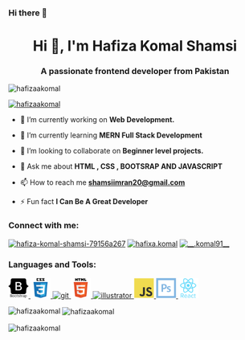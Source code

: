 ### Hi there 👋
<h1 align="center">Hi 👋, I'm Hafiza Komal Shamsi</h1>
<h3 align="center">A passionate frontend developer from Pakistan</h3>

<p align="left"> <img src="https://komarev.com/ghpvc/?username=hafizaakomal&label=Profile%20views&color=0e75b6&style=flat" alt="hafizaakomal" /> </p>

<p align="left"> <a href="https://github.com/ryo-ma/github-profile-trophy"><img src="https://github-profile-trophy.vercel.app/?username=hafizaakomal" alt="hafizaakomal" /></a> </p>

- 🔭 I’m currently working on **Web Development.**

- 🌱 I’m currently learning **MERN Full Stack Development**

- 👯 I’m looking to collaborate on **Beginner level projects.**

- 💬 Ask me about **HTML , CSS , BOOTSRAP AND JAVASCRIPT**

- 📫 How to reach me **shamsiimran20@gmail.com**

- ⚡ Fun fact **I Can Be A Great Developer**

<h3 align="left">Connect with me:</h3>
<p align="left">
<a href="https://linkedin.com/in/hafiza-komal-shamsi-79156a267" target="blank"><img align="center" src="https://raw.githubusercontent.com/rahuldkjain/github-profile-readme-generator/master/src/images/icons/Social/linked-in-alt.svg" alt="hafiza-komal-shamsi-79156a267" height="30" width="40" /></a>
<a href="https://fb.com/hafixa.komal" target="blank"><img align="center" src="https://raw.githubusercontent.com/rahuldkjain/github-profile-readme-generator/master/src/images/icons/Social/facebook.svg" alt="hafixa.komal" height="30" width="40" /></a>
<a href="https://instagram.com/__.komal91__" target="blank"><img align="center" src="https://raw.githubusercontent.com/rahuldkjain/github-profile-readme-generator/master/src/images/icons/Social/instagram.svg" alt="__.komal91__" height="30" width="40" /></a>
</p>

<h3 align="left">Languages and Tools:</h3>
<p align="left"> <a href="https://getbootstrap.com" target="_blank" rel="noreferrer"> <img src="https://raw.githubusercontent.com/devicons/devicon/master/icons/bootstrap/bootstrap-plain-wordmark.svg" alt="bootstrap" width="40" height="40"/> </a> <a href="https://www.w3schools.com/css/" target="_blank" rel="noreferrer"> <img src="https://raw.githubusercontent.com/devicons/devicon/master/icons/css3/css3-original-wordmark.svg" alt="css3" width="40" height="40"/> </a> <a href="https://git-scm.com/" target="_blank" rel="noreferrer"> <img src="https://www.vectorlogo.zone/logos/git-scm/git-scm-icon.svg" alt="git" width="40" height="40"/> </a> <a href="https://www.w3.org/html/" target="_blank" rel="noreferrer"> <img src="https://raw.githubusercontent.com/devicons/devicon/master/icons/html5/html5-original-wordmark.svg" alt="html5" width="40" height="40"/> </a> <a href="https://www.adobe.com/in/products/illustrator.html" target="_blank" rel="noreferrer"> <img src="https://www.vectorlogo.zone/logos/adobe_illustrator/adobe_illustrator-icon.svg" alt="illustrator" width="40" height="40"/> </a> <a href="https://developer.mozilla.org/en-US/docs/Web/JavaScript" target="_blank" rel="noreferrer"> <img src="https://raw.githubusercontent.com/devicons/devicon/master/icons/javascript/javascript-original.svg" alt="javascript" width="40" height="40"/> </a> <a href="https://www.photoshop.com/en" target="_blank" rel="noreferrer"> <img src="https://raw.githubusercontent.com/devicons/devicon/master/icons/photoshop/photoshop-line.svg" alt="photoshop" width="40" height="40"/> </a> <a href="https://reactjs.org/" target="_blank" rel="noreferrer"> <img src="https://raw.githubusercontent.com/devicons/devicon/master/icons/react/react-original-wordmark.svg" alt="react" width="40" height="40"/> </a> </p>

<p><img align="left" src="https://github-readme-stats.vercel.app/api/top-langs?username=hafizaakomal&show_icons=true&locale=en&layout=compact" alt="hafizaakomal" /></p>

<p>&nbsp;<img align="center" src="https://github-readme-stats.vercel.app/api?username=hafizaakomal&show_icons=true&locale=en" alt="hafizaakomal" /></p>

<p><img align="center" src="https://github-readme-streak-stats.herokuapp.com/?user=hafizaakomal&" alt="hafizaakomal" /></p>


<!--
**HafizaaKomal/HafizaaKomal** is a ✨ _special_ ✨ repository because its `README.md` (this file) appears on your GitHub profile.

Here are some ideas to get you started:

- 🔭 I’m currently working on ...
- 🌱 I’m currently learning ...
- 👯 I’m looking to collaborate on ...
- 🤔 I’m looking for help with ...
- 💬 Ask me about ...
- 📫 How to reach me: ...
- 😄 Pronouns: ...
- ⚡ Fun fact: ...
-->
